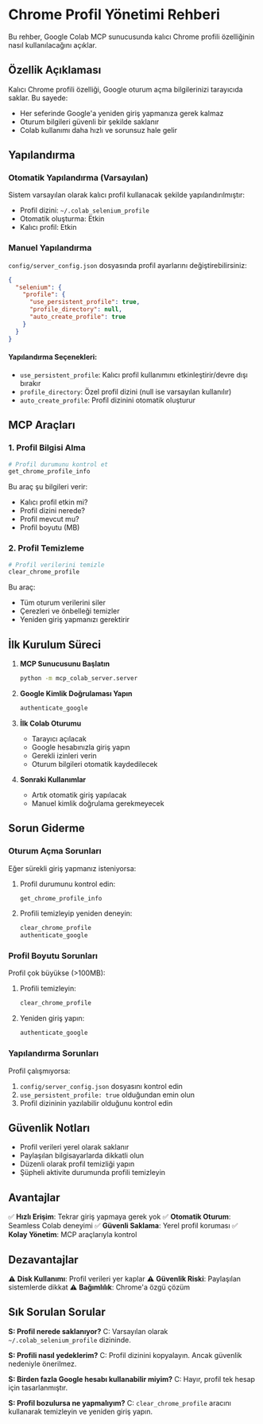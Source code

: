 # Chrome Profil Yönetimi Rehberi

Bu rehber, Google Colab MCP sunucusunda kalıcı Chrome profili özelliğinin nasıl kullanılacağını açıklar.

## Özellik Açıklaması

Kalıcı Chrome profili özelliği, Google oturum açma bilgilerinizi tarayıcıda saklar. Bu sayede:
- Her seferinde Google'a yeniden giriş yapmanıza gerek kalmaz
- Oturum bilgileri güvenli bir şekilde saklanır
- Colab kullanımı daha hızlı ve sorunsuz hale gelir

## Yapılandırma

### Otomatik Yapılandırma (Varsayılan)
Sistem varsayılan olarak kalıcı profil kullanacak şekilde yapılandırılmıştır:
- Profil dizini: `~/.colab_selenium_profile`
- Otomatik oluşturma: Etkin
- Kalıcı profil: Etkin

### Manuel Yapılandırma
`config/server_config.json` dosyasında profil ayarlarını değiştirebilirsiniz:

```json
{
  "selenium": {
    "profile": {
      "use_persistent_profile": true,
      "profile_directory": null,
      "auto_create_profile": true
    }
  }
}
```

#### Yapılandırma Seçenekleri:
- `use_persistent_profile`: Kalıcı profil kullanımını etkinleştirir/devre dışı bırakır
- `profile_directory`: Özel profil dizini (null ise varsayılan kullanılır)
- `auto_create_profile`: Profil dizinini otomatik oluşturur

## MCP Araçları

### 1. Profil Bilgisi Alma
```bash
# Profil durumunu kontrol et
get_chrome_profile_info
```

Bu araç şu bilgileri verir:
- Kalıcı profil etkin mi?
- Profil dizini nerede?
- Profil mevcut mu?
- Profil boyutu (MB)

### 2. Profil Temizleme
```bash
# Profil verilerini temizle
clear_chrome_profile
```

Bu araç:
- Tüm oturum verilerini siler
- Çerezleri ve önbelleği temizler
- Yeniden giriş yapmanızı gerektirir

## İlk Kurulum Süreci

1. **MCP Sunucusunu Başlatın**
   ```bash
   python -m mcp_colab_server.server
   ```

2. **Google Kimlik Doğrulaması Yapın**
   ```bash
   authenticate_google
   ```

3. **İlk Colab Oturumu**
   - Tarayıcı açılacak
   - Google hesabınızla giriş yapın
   - Gerekli izinleri verin
   - Oturum bilgileri otomatik kaydedilecek

4. **Sonraki Kullanımlar**
   - Artık otomatik giriş yapılacak
   - Manuel kimlik doğrulama gerekmeyecek

## Sorun Giderme

### Oturum Açma Sorunları
Eğer sürekli giriş yapmanız isteniyorsa:

1. Profil durumunu kontrol edin:
   ```bash
   get_chrome_profile_info
   ```

2. Profili temizleyip yeniden deneyin:
   ```bash
   clear_chrome_profile
   authenticate_google
   ```

### Profil Boyutu Sorunları
Profil çok büyükse (>100MB):

1. Profili temizleyin:
   ```bash
   clear_chrome_profile
   ```

2. Yeniden giriş yapın:
   ```bash
   authenticate_google
   ```

### Yapılandırma Sorunları
Profil çalışmıyorsa:

1. `config/server_config.json` dosyasını kontrol edin
2. `use_persistent_profile: true` olduğundan emin olun
3. Profil dizininin yazılabilir olduğunu kontrol edin

## Güvenlik Notları

- Profil verileri yerel olarak saklanır
- Paylaşılan bilgisayarlarda dikkatli olun
- Düzenli olarak profil temizliği yapın
- Şüpheli aktivite durumunda profili temizleyin

## Avantajlar

✅ **Hızlı Erişim**: Tekrar giriş yapmaya gerek yok
✅ **Otomatik Oturum**: Seamless Colab deneyimi
✅ **Güvenli Saklama**: Yerel profil koruması
✅ **Kolay Yönetim**: MCP araçlarıyla kontrol

## Dezavantajlar

⚠️ **Disk Kullanımı**: Profil verileri yer kaplar
⚠️ **Güvenlik Riski**: Paylaşılan sistemlerde dikkat
⚠️ **Bağımlılık**: Chrome'a özgü çözüm

## Sık Sorulan Sorular

**S: Profil nerede saklanıyor?**
C: Varsayılan olarak `~/.colab_selenium_profile` dizininde.

**S: Profili nasıl yedeklerim?**
C: Profil dizinini kopyalayın. Ancak güvenlik nedeniyle önerilmez.

**S: Birden fazla Google hesabı kullanabilir miyim?**
C: Hayır, profil tek hesap için tasarlanmıştır.

**S: Profil bozulursa ne yapmalıyım?**
C: `clear_chrome_profile` aracını kullanarak temizleyin ve yeniden giriş yapın.